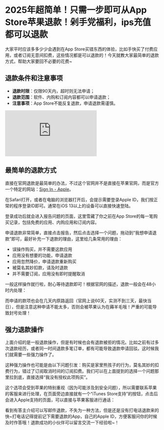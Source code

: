 # 2025年超简单！只需一步即可从App Store苹果退款！剁手党福利，ips充值都可以退款

大家平时应该多多少少会遇到在App Store买错东西的体验，比如手快买了付费应用，或者订阅无意间扣费，这些情况都是可以退款的！今天就教大家最简单的退款方式，帮助大家要回不必要的花费~

## 退款条件和注意事项

- **退款时限**：仅限90天内，超时则无法申请；
- **退款范围**：软件、内购和订阅内容都可以申请退款；
- **注意事项**：App Store不能反复退款，申请退款需谨慎。

![退款是否通过，取决于退款理由，建议写到无法拒绝](http://www.360doc.com/content/23/1205/00/83820797_1106329665.shtml)

## 最简单的退款方式

直接在官网退款是最简单的办法，不过这个官网并不是直接在苹果官网，而是官方一个特定的网站：[Sign In - Apple](https://bbtdd.com/WildCard)。

在Safari打开，或者在电脑的浏览器打开后，会提示需要登录Apple ID，我们按正常的程序登录ID即可。通常在iOS 13以上的设备可以直接快速登陆。

登录成功后就会进入报告问题的页面，这里雪藏了你之前在App Store的每一笔购买记录，包括免费的应用、内购应用和订阅内容。

申请退款非常简单，直接点击报告，然后点击选择一个问题，拖动到“我想申请退款”即可，最好补充一下退款的理由，这里给几条常用的理由：

- 误操作购买，并不需要这款应用
- 应用没有想要的功能，申请退款
- 应用忽然降价，申请退款重新购买
- 被莫名其妙扣款，请及时退款
- 并不需要订阅，应用没有即时提醒取消

一般这样操作就行啦，耐心等待退款即可！根据官网的描述，退款一般会在48小时内处理：

而申请的款项也会在几天内原路返回（官网上说60天，实测不到三天，最快当日），但是注意这种申请不能太多，否则会被苹果认为在薅羊毛哦！严重的可能导致封号处理！

## 强力退款操作

上面介绍的是一般退款操作，但是有时候也会有退款被拒的情况。比如之前有过多次退款经历，或者同一时间退款多笔订单，都有可能导致退款申请回驳。这时候我们就需要一些强力操作了。

这种强力操作也可能是由以下问题引发：购买是家里熊孩子的行为，莫名其妙的扣费行为，错过了订阅取消时间的订阅扣费。我们可以在上面提到的选择一个问题那里拉到底，直接选择“我没有授权此项购买”。

这个选项会受到苹果的特别重视（因为可能涉及到安全问题），所以需要联系苹果的客服来进行处理，在页面旁边直接就有一个“iTunes Store支持”的按钮，点击后会进入Apple支持的页面，可以直接与苹果客服进行通话：

看到有答主介绍可以写邮件退款，不失为一种方法，但是还是没有打电话退款来的快~打电话记得提前记下需要退款的App，自己的Apple ID，方便客服问你的时候及时作答哦！退款成功的小伙伴可以留言交流一下经验啦~！